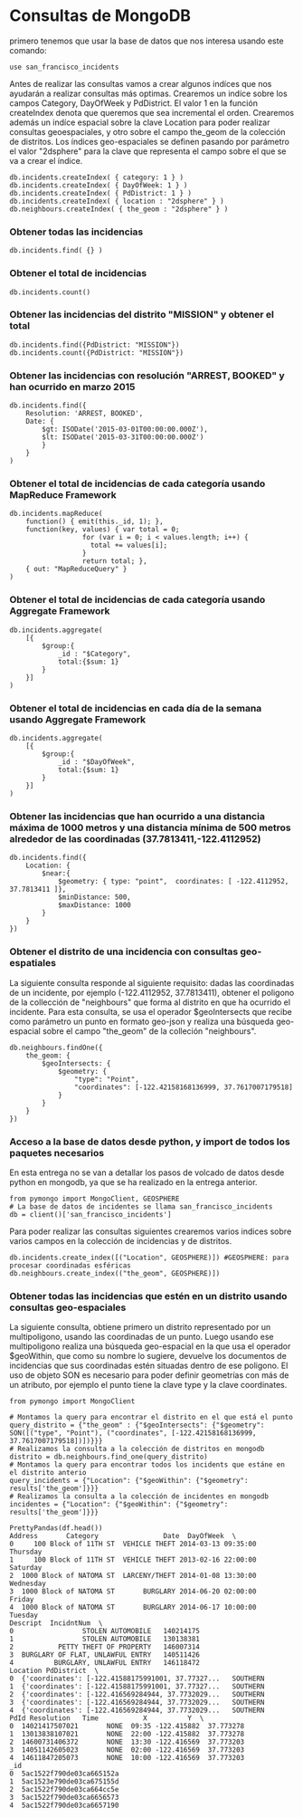 # Consultas de MongoDB
primero tenemos que usar la base de datos que nos interesa usando este comando:
```
use san_francisco_incidents
```
Antes de realizar las consultas vamos a crear algunos indíces que nos ayudarán a realizar consultas más optimas. Crearemos un indíce sobre los campos Category, DayOfWeek y PdDistrict. El valor 1 en la función createIndex denota que queremos que sea incremental el orden. Crearemos además un indíce espacial sobre la clave Location para poder realizar consultas geoespaciales, y otro sobre el campo the_geom de la colección de distritos. Los índices geo-espaciales se definen pasando por parámetro el valor "2dsphere" para la clave que representa el campo sobre el que se va a crear el índice.
```
db.incidents.createIndex( { category: 1 } )
db.incidents.createIndex( { DayOfWeek: 1 } )
db.incidents.createIndex( { PdDistrict: 1 } )
db.incidents.createIndex( { location : "2dsphere" } )
db.neighbours.createIndex( { the_geom : "2dsphere" } )
```
### Obtener todas las incidencias
```
db.incidents.find( {} )
```
### Obtener el total de incidencias
```
db.incidents.count()
```
### Obtener las incidencias del distrito "MISSION" y obtener el total
```
db.incidents.find({PdDistrict: "MISSION"})
db.incidents.count({PdDistrict: "MISSION"})
```
### Obtener las incidencias con resolución "ARREST, BOOKED" y han ocurrido en marzo 2015
```
db.incidents.find({
    Resolution: 'ARREST, BOOKED',
    Date: {
        $gt: ISODate('2015-03-01T00:00:00.000Z'),
        $lt: ISODate('2015-03-31T00:00:00.000Z')
        }
    }
)
```
### Obtener el total de incidencias de cada categoría usando MapReduce Framework
```
db.incidents.mapReduce(
    function() { emit(this._id, 1); },
    function(key, values) { var total = 0;
                  for (var i = 0; i < values.length; i++) {
                    total += values[i];
                  }
                  return total; },
    { out: "MapReduceQuery" }
)
```
### Obtener el total de incidencias de cada categoría usando Aggregate Framework
```
db.incidents.aggregate(
    [{
        $group:{
            _id : "$Category",
            total:{$sum: 1}
        }
    }]
)
```
### Obtener el total de incidencias en cada día de la semana usando Aggregate Framework
```
db.incidents.aggregate(
    [{
        $group:{
            _id : "$DayOfWeek",
            total:{$sum: 1}
        }
    }]
)
```
### Obtener las incidencias que han ocurrido a una distancia máxima de 1000 metros y una distancia mínima de 500 metros alrededor de las coordinadas (37.7813411,-122.4112952)
```
db.incidents.find({
    Location: {
        $near:{
            $geometry: { type: "point",  coordinates: [ -122.4112952, 37.7813411 ]},
            $minDistance: 500,
            $maxDistance: 1000
        }
    }
})
```
### Obtener el distrito de una incidencia con consultas geo-espatiales
La siguiente consulta responde al siguiente requisito: dadas las coordinadas de un incidente, por ejemplo (-122.4112952, 37.7813411), obtener el poligono de la collección de "neighbours" que forma al distrito en que ha ocurrido el incidente.
Para esta consulta, se usa el operador $geoIntersects que recibe como parámetro un punto en formato geo-json y realiza una búsqueda geo-espacial sobre el campo "the_geom" de la colleción "neighbours".
```
db.neighbours.findOne({
    the_geom: {
        $geoIntersects: {
            $geometry: {
                "type": "Point",
                "coordinates": [-122.42158168136999, 37.7617007179518]
            }
        }
    }
})
```
### Acceso a la base de datos desde python, y import de todos los paquetes necesarios
En esta entrega no se van a detallar los pasos de volcado de datos desde python en mongodb, ya que se ha realizado en la entrega anterior.
```
from pymongo import MongoClient, GEOSPHERE
# La base de datos de incidentes se llama san_francisco_incidents
db = client()['san_francisco_incidents']
```
Para poder realizar las consultas siguientes crearemos varios indices sobre varios campos en la colección de incidencias y de distritos.
```
db.incidents.create_index([("Location", GEOSPHERE)]) #GEOSPHERE: para procesar coordinadas esféricas
db.neighbours.create_index(("the_geom", GEOSPHERE)])
```
### Obtener todas las incidencias que estén en un distrito usando consultas geo-espaciales
La siguiente consulta, obtiene primero un distrito representado por un multipoligono, usando las coordinadas de un punto. Luego usando ese multipoligono realiza una búsqueda geo-espacial en la que usa el operador $geoWithin, que como su nombre lo sugiere, devuelve los documentos de incidencias que sus coordinadas estén situadas dentro de ese poligono.
El uso de objeto SON es necesario para poder definir geometrías con más de un atributo, por ejemplo el punto tiene la clave type y la clave coordinates.
```
from pymongo import MongoClient

# Montamos la query para encontrar el distrito en el que está el punto
query_distrito = {"the_geom" : {"$geoIntersects": {"$geometry": SON([("type", "Point"), ("coordinates", [-122.42158168136999, 37.7617007179518])])}}}
# Realizamos la consulta a la colección de distritos en mongodb
distrito = db.neighbours.find_one(query_distrito)
# Montamos la query para encontrar todos los incidents que estáne en el distrito anterio
query_incidents = {"Location": {"$geoWithin": {"$geometry": results['the_geom']}}}
# Realizamos la consulta a la colección de incidentes en mongodb
incidentes = {"Location": {"$geoWithin": {"$geometry": results['the_geom']}}}
```
```
PrettyPandas(df.head())
Address       Category                Date  DayOfWeek  \
0     100 Block of 11TH ST  VEHICLE THEFT 2014-03-13 09:35:00   Thursday   
1     100 Block of 11TH ST  VEHICLE THEFT 2013-02-16 22:00:00   Saturday   
2  1000 Block of NATOMA ST  LARCENY/THEFT 2014-01-08 13:30:00  Wednesday   
3  1000 Block of NATOMA ST       BURGLARY 2014-06-20 02:00:00     Friday   
4  1000 Block of NATOMA ST       BURGLARY 2014-06-17 10:00:00    Tuesday   
Descript  IncidntNum  \
0                 STOLEN AUTOMOBILE   140214175   
1                 STOLEN AUTOMOBILE   130138381   
2           PETTY THEFT OF PROPERTY   146007314   
3  BURGLARY OF FLAT, UNLAWFUL ENTRY   140511426   
4          BURGLARY, UNLAWFUL ENTRY   146118472   
Location PdDistrict  \
0  {'coordinates': [-122.41588175991001, 37.77327...   SOUTHERN   
1  {'coordinates': [-122.41588175991001, 37.77327...   SOUTHERN   
2  {'coordinates': [-122.416569284944, 37.7732029...   SOUTHERN   
3  {'coordinates': [-122.416569284944, 37.7732029...   SOUTHERN   
4  {'coordinates': [-122.416569284944, 37.7732029...   SOUTHERN   
PdId Resolution   Time           X          Y  \
0  14021417507021       NONE  09:35 -122.415882  37.773278   
1  13013838107021       NONE  22:00 -122.415882  37.773278   
2  14600731406372       NONE  13:30 -122.416569  37.773203   
3  14051142605023       NONE  02:00 -122.416569  37.773203   
4  14611847205073       NONE  10:00 -122.416569  37.773203   
_id  
0  5ac1522f790de03ca665152a  
1  5ac1523e790de03ca675155d  
2  5ac1522f790de03ca664cc5e  
3  5ac1522f790de03ca6656573  
4  5ac1522f790de03ca6657190  
```
